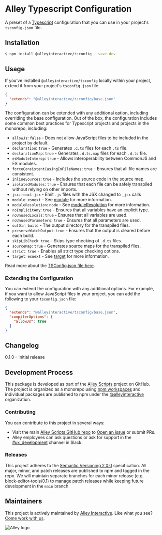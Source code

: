 # Alley Typescript Configuration

A preset of a [Typescript](https://www.typescriptlang.org/) configuration that you can use in your project's `tsconfig.json` file.

## Installation

```bash
$ npm install @alleyinteractive/tsconfig --save-dev
```

## Usage

If you've installed `@alleyinteractive/tsconfig` locally within your project, extend it from your project's `tsconfig.json` file:

```json
{
  "extends": "@alleyinteractive/tsconfig/base.json"
}
```

The configuration can be extended with any additional option, including
overriding the base configuration. Out of the box, the configuration includes
some common best practices for Typescript projects and projects in the monorepo,
including:

* `allowJs`: `false` - Does not allow JavaScript files to be included in the
  project by default.
* `declaration`: `true` - Generates `.d.ts` files for each `.ts` file.
* `declarationMap`: `true` - Generates `.d.ts.map` files for each `.d.ts` file.
* `esModuleInterop`: `true` - Allows interoperability between CommonJS and ES
  modules.
* `forceConsistentCasingInFileNames`: `true` - Ensures that all file names are
  consistent.
* `inlineSources`: `true` - Includes the source code in the source map.
* `isolatedModules`: `true` - Ensures that each file can be safely transpiled
  without relying on other imports.
* `jsx`: `react-jsx` - Emit `.js` files with the JSX changed to `_jsx` calls
* `module`: `esnext` - See [module](https://www.typescriptlang.org/tsconfig#module)
  for more information.
* `moduleResolution`: `node` - See
  [moduleResolution](https://www.typescriptlang.org/tsconfig#moduleResolution)
  for more information.
* `noImplicitAny`: `true` - Ensures that all variables have an explicit type.
* `noUnusedLocals`: `true` - Ensures that all variables are used.
* `noUnusedParameters`: `true` - Ensures that all parameters are used.
* `outDir`: `build` - The output directory for the transpiled files.
* `preserveWatchOutput`: `true` - Ensures that the output is cleared before
  each build.
* `skipLibCheck`: `true` - Skips type checking of `.d.ts` files.
* `sourceMap`: `true` - Generates source maps for the transpiled files.
* `strict`: `true` - Enables all strict type checking options.
* `target`: `esnext` - See [target](https://www.typescriptlang.org/tsconfig#target)
  for more information.

Read more about the [TSConfig.json file here](https://www.typescriptlang.org/tsconfig).

### Extending the Configuration

You can extend the configuration with any additional options. For example, if
you want to allow JavaScript files in your project, you can add the following
to your `tsconfig.json` file:

```json
{
  "extends": "@alleyinteractive/tsconfig/base.json",
  "compilerOptions": {
	"allowJs": true
  }
}
```

## Changelog

0.1.0 – Initial release

## Development Process

This package is developed as part of the [Alley Scripts](https://github.com/alleyinteractive/alley-scripts) project on GitHub. The project is organized as a monorepo using [npm workspaces](https://docs.npmjs.com/cli/v7/using-npm/workspaces) and individual packages are published to npm under the [@alleyinteractive](https://www.npmjs.com/org/alleyinteractive) organization.

### Contributing

You can contribute to this project in several ways:

* Visit the main [Alley Scripts GitHub repo](https://github.com/alleyinteractive/alley-scripts) to [Open an issue](https://github.com/alleyinteractive/alley-scripts/issues/new) or submit PRs.
* Alley employees can ask questions or ask for support in the [#ux_development](https://alleyinteractive.slack.com/archives/C58QWRBL2) channel in Slack.

### Releases

This project adheres to the [Semantic Versioning 2.0.0](https://semver.org/) specification. All major, minor, and patch releases are published to npm and tagged in the repo. We will maintain separate branches for each minor release (e.g. block-editor-tools/0.1) to manage patch releases while keeping future development in the `main` branch.

## Maintainers

This project is actively maintained by [Alley Interactive](https://github.com/alleyinteractive). Like what you see? [Come work with us](https://alley.com/careers/).

![Alley logo](https://avatars.githubusercontent.com/u/1733454?s=200&v=4)
